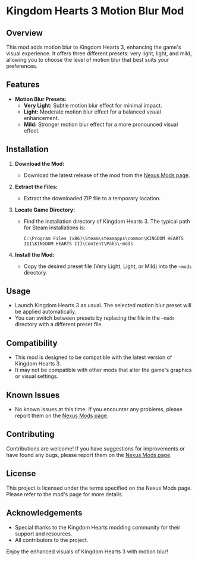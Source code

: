 # Kingdom Hearts 3 Motion Blur Mod

## Overview

This mod adds motion blur to Kingdom Hearts 3, enhancing the game's visual experience. It offers three different presets: very light, light, and mild, allowing you to choose the level of motion blur that best suits your preferences.

## Features

- **Motion Blur Presets:**
  - **Very Light:** Subtle motion blur effect for minimal impact.
  - **Light:** Moderate motion blur effect for a balanced visual enhancement.
  - **Mild:** Stronger motion blur effect for a more pronounced visual effect.

## Installation

1. **Download the Mod:**
   - Download the latest release of the mod from the [Nexus Mods page](https://www.nexusmods.com/kingdomhearts3/mods/2179).

2. **Extract the Files:**
   - Extract the downloaded ZIP file to a temporary location.

3. **Locate Game Directory:**
   - Find the installation directory of Kingdom Hearts 3. The typical path for Steam installations is:
     ```
     C:\Program Files (x86)\Steam\steamapps\common\KINGDOM HEARTS III\KINGDOM HEARTS III\Content\Paks\~mods
     ```

4. **Install the Mod:**
   - Copy the desired preset file (Very Light, Light, or Mild) into the `~mods` directory.

## Usage

- Launch Kingdom Hearts 3 as usual. The selected motion blur preset will be applied automatically.
- You can switch between presets by replacing the file in the `~mods` directory with a different preset file.

## Compatibility

- This mod is designed to be compatible with the latest version of Kingdom Hearts 3.
- It may not be compatible with other mods that alter the game's graphics or visual settings.

## Known Issues

- No known issues at this time. If you encounter any problems, please report them on the [Nexus Mods page](https://www.nexusmods.com/kingdomhearts3/mods/2179).

## Contributing

Contributions are welcome! If you have suggestions for improvements or have found any bugs, please report them on the [Nexus Mods page](https://www.nexusmods.com/kingdomhearts3/mods/2179).

## License

This project is licensed under the terms specified on the Nexus Mods page. Please refer to the mod's page for more details.

## Acknowledgements

- Special thanks to the Kingdom Hearts modding community for their support and resources.
- All contributors to the project.

Enjoy the enhanced visuals of Kingdom Hearts 3 with motion blur!
